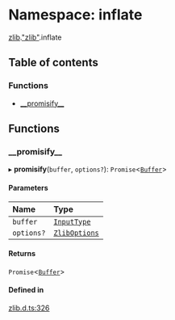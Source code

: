 # Namespace: inflate

[zlib](zlib.md).["zlib"](zlib._zlib_.md).inflate

## Table of contents

### Functions

- [\_\_promisify\_\_](zlib._zlib_.inflate.md#__promisify__)

## Functions

### \_\_promisify\_\_

▸ **__promisify__**(`buffer`, `options?`): `Promise`<[`Buffer`](buffer._buffer_.md#buffer)\>

#### Parameters

| Name | Type |
| :------ | :------ |
| `buffer` | [`InputType`](zlib._zlib_.md#inputtype) |
| `options?` | [`ZlibOptions`](../interfaces/zlib._zlib_.ZlibOptions.md) |

#### Returns

`Promise`<[`Buffer`](buffer._buffer_.md#buffer)\>

#### Defined in

[zlib.d.ts:326](https://github.com/goodcodedev/bun-types/blob/8bd1b3a/zlib.d.ts#L326)
